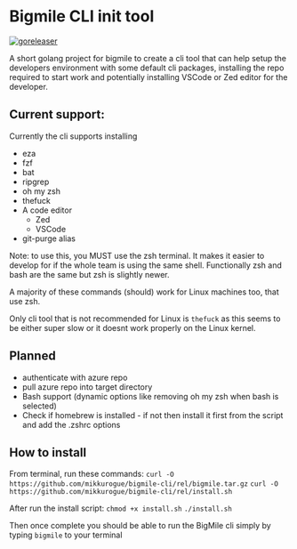 # Bigmile CLI init tool
[![goreleaser](https://github.com/mikkurogue/bigmile-cli/actions/workflows/release.yml/badge.svg)](https://github.com/mikkurogue/bigmile-cli/actions/workflows/release.yml)

A short golang project for bigmile to create a cli tool that can help setup the developers environment with some default cli packages, installing the repo required to start work and potentially installing VSCode or Zed editor for the developer.


## Current support:

Currently the cli supports installing
- eza
- fzf
- bat
- ripgrep
- oh my zsh
- thefuck
- A code editor
  - Zed
  - VSCode
- git-purge alias

Note: to use this, you MUST use the zsh terminal. It makes it easier to develop for if the whole team is using the same shell. Functionally zsh and bash are the same but zsh is slightly newer.

A majority of these commands (should) work for Linux machines too, that use zsh.

Only cli tool that is not recommended for Linux is `thefuck` as this seems to be either super slow or it doesnt work properly on the Linux kernel.

## Planned

 - authenticate with azure repo
 - pull azure repo into target directory
 - Bash support (dynamic options like removing oh my zsh when bash is selected)
 - Check if homebrew is installed - if not then install it first from the script and add the .zshrc options

## How to install

From terminal, run these commands:
`curl -O https://github.com/mikkurogue/bigmile-cli/rel/bigmile.tar.gz`
`curl -O https://github.com/mikkurogue/bigmile-cli/rel/install.sh`

After run the install script:
`chmod +x install.sh`
`./install.sh`

Then once complete you should be able to run the BigMile cli simply by typing `bigmile` to your terminal
